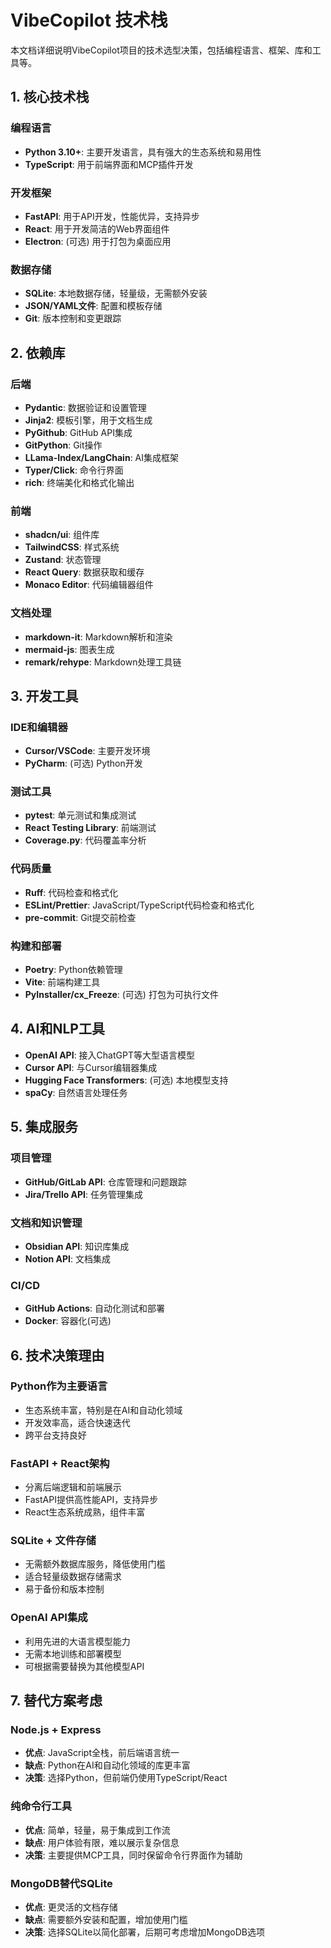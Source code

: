 # VibeCopilot 技术栈

本文档详细说明VibeCopilot项目的技术选型决策，包括编程语言、框架、库和工具等。

## 1. 核心技术栈

### 编程语言
- **Python 3.10+**: 主要开发语言，具有强大的生态系统和易用性
- **TypeScript**: 用于前端界面和MCP插件开发

### 开发框架
- **FastAPI**: 用于API开发，性能优异，支持异步
- **React**: 用于开发简洁的Web界面组件
- **Electron**: (可选) 用于打包为桌面应用

### 数据存储
- **SQLite**: 本地数据存储，轻量级，无需额外安装
- **JSON/YAML文件**: 配置和模板存储
- **Git**: 版本控制和变更跟踪

## 2. 依赖库

### 后端
- **Pydantic**: 数据验证和设置管理
- **Jinja2**: 模板引擎，用于文档生成
- **PyGithub**: GitHub API集成
- **GitPython**: Git操作
- **LLama-Index/LangChain**: AI集成框架
- **Typer/Click**: 命令行界面
- **rich**: 终端美化和格式化输出

### 前端
- **shadcn/ui**: 组件库
- **TailwindCSS**: 样式系统
- **Zustand**: 状态管理
- **React Query**: 数据获取和缓存
- **Monaco Editor**: 代码编辑器组件

### 文档处理
- **markdown-it**: Markdown解析和渲染
- **mermaid-js**: 图表生成
- **remark/rehype**: Markdown处理工具链

## 3. 开发工具

### IDE和编辑器
- **Cursor/VSCode**: 主要开发环境
- **PyCharm**: (可选) Python开发

### 测试工具
- **pytest**: 单元测试和集成测试
- **React Testing Library**: 前端测试
- **Coverage.py**: 代码覆盖率分析

### 代码质量
- **Ruff**: 代码检查和格式化
- **ESLint/Prettier**: JavaScript/TypeScript代码检查和格式化
- **pre-commit**: Git提交前检查

### 构建和部署
- **Poetry**: Python依赖管理
- **Vite**: 前端构建工具
- **PyInstaller/cx_Freeze**: (可选) 打包为可执行文件

## 4. AI和NLP工具

- **OpenAI API**: 接入ChatGPT等大型语言模型
- **Cursor API**: 与Cursor编辑器集成
- **Hugging Face Transformers**: (可选) 本地模型支持
- **spaCy**: 自然语言处理任务

## 5. 集成服务

### 项目管理
- **GitHub/GitLab API**: 仓库管理和问题跟踪
- **Jira/Trello API**: 任务管理集成

### 文档和知识管理
- **Obsidian API**: 知识库集成
- **Notion API**: 文档集成

### CI/CD
- **GitHub Actions**: 自动化测试和部署
- **Docker**: 容器化(可选)

## 6. 技术决策理由

### Python作为主要语言
- 生态系统丰富，特别是在AI和自动化领域
- 开发效率高，适合快速迭代
- 跨平台支持良好

### FastAPI + React架构
- 分离后端逻辑和前端展示
- FastAPI提供高性能API，支持异步
- React生态系统成熟，组件丰富

### SQLite + 文件存储
- 无需额外数据库服务，降低使用门槛
- 适合轻量级数据存储需求
- 易于备份和版本控制

### OpenAI API集成
- 利用先进的大语言模型能力
- 无需本地训练和部署模型
- 可根据需要替换为其他模型API

## 7. 替代方案考虑

### Node.js + Express
- **优点**: JavaScript全栈，前后端语言统一
- **缺点**: Python在AI和自动化领域的库更丰富
- **决策**: 选择Python，但前端仍使用TypeScript/React

### 纯命令行工具
- **优点**: 简单，轻量，易于集成到工作流
- **缺点**: 用户体验有限，难以展示复杂信息
- **决策**: 主要提供MCP工具，同时保留命令行界面作为辅助

### MongoDB替代SQLite
- **优点**: 更灵活的文档存储
- **缺点**: 需要额外安装和配置，增加使用门槛
- **决策**: 选择SQLite以简化部署，后期可考虑增加MongoDB选项
